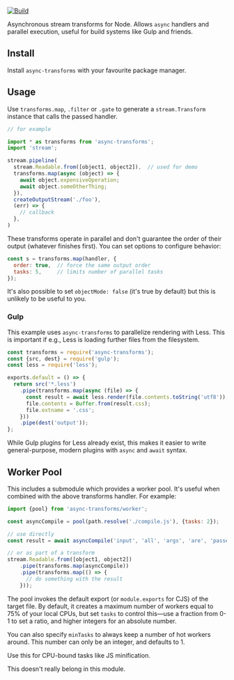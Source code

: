 [![Build](https://api.travis-ci.org/samthor/async-transforms.svg?branch=master)](https://travis-ci.org/samthor/async-transforms)

Asynchronous stream transforms for Node.
Allows `async` handlers and parallel execution, useful for build systems like Gulp and friends.

## Install

Install `async-transforms` with your favourite package manager.

## Usage

Use `transforms.map`, `.filter` or `.gate` to generate a `stream.Transform` instance that calls the passed handler.

```js
// for example

import * as transforms from 'async-transforms';
import 'stream';

stream.pipeline(
  stream.Readable.from([object1, object2]),  // used for demo
  transforms.map(async (object) => {
    await object.expensiveOperation;
    await object.someOtherThing;
  }),
  createOutputStream('./foo'),
  (err) => {
    // callback
  },
)
```

These transforms operate in parallel and don't guarantee the order of their output (whatever finishes first).
You can set options to configure behavior:

```js
const s = transforms.map(handler, {
  order: true,  // force the same output order
  tasks: 5,     // limits number of parallel tasks
});
```

It's also possible to set `objectMode: false` (it's true by default) but this is unlikely to be useful to you.

### Gulp

This example uses `async-transforms` to parallelize rendering with Less.
This is important if e.g., Less is loading further files from the filesystem.

```js
const transforms = require('async-transforms');
const {src, dest} = require('gulp');
const less = require('less');

exports.default = () => {
  return src('*.less')
    .pipe(transforms.map(async (file) => {
      const result = await less.render(file.contents.toString('utf8'));
      file.contents = Buffer.from(result.css);
      file.extname = '.css';
    }))
    .pipe(dest('output'));
};
```

While Gulp plugins for Less already exist, this makes it easier to write general-purpose, modern plugins with `async` and `await` syntax.

## Worker Pool

This includes a submodule which provides a worker pool.
It's useful when combined with the above transforms handler.
For example:

```js
import {pool} from 'async-transforms/worker';

const asyncCompile = pool(path.resolve('./compile.js'), {tasks: 2});

// use directly
const result = await asyncCompile('input', 'all', 'args', 'are', 'passed');

// or as part of a transform
stream.Readable.from([object1, object2])
    .pipe(transforms.map(asyncCompile))
    .pipe(transforms.map(() => {
      // do something with the result
    }));
```

The pool invokes the default export (or `module.exports` for CJS) of the target file.
By default, it creates a maximum number of workers equal to 75% of your local CPUs, but set `tasks` to control this—use a fraction from 0-1 to set a ratio, and higher integers for an absolute number.

You can also specify `minTasks` to always keep a number of hot workers around.
This number can only be an integer, and defaults to 1.

Use this for CPU-bound tasks like JS minification.

This doesn't really belong in this module.
